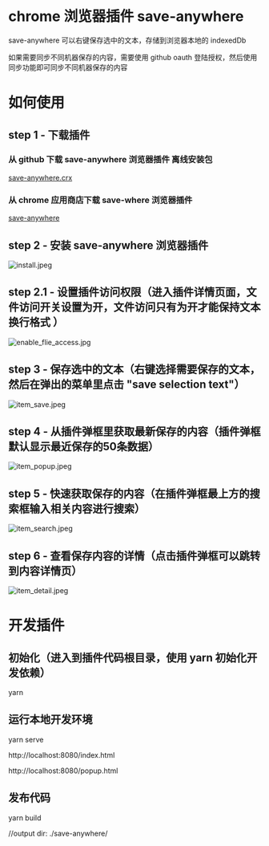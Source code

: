 # chrome 浏览器插件 save-anywhere

save-anywhere 可以右键保存选中的文本，存储到浏览器本地的 indexedDb

如果需要同步不同机器保存的内容，需要使用 github oauth 登陆授权，然后使用同步功能即可同步不同机器保存的内容 

# 如何使用

## step 1 - 下载插件

### 从 github 下载 save-anywhere 浏览器插件 离线安装包

[save-anywhere.crx](https://raw.githubusercontent.com/hnjd-fe/chrome-plugin-save-anywhere/master/save-anywhere.crx)

### 从 chrome 应用商店下载 save-where 浏览器插件

[save-anywhere](https://chrome.google.com/webstore/detail/save-anywhere/pkmhmadaamenokoblegahibppfoeilap?hl=zh-CN)

## step 2 - 安装 save-anywhere 浏览器插件

![install.jpeg](./static/install.jpeg)

## step 2.1 - 设置插件访问权限（进入插件详情页面，文件访问开关设置为开，文件访问只有为开才能保持文本换行格式 ）

![enable_flie_access.jpg](./static/enable_flie_access.jpg)

## step 3 - 保存选中的文本（右键选择需要保存的文本，然后在弹出的菜单里点击 "save selection text"）

![item_save.jpeg](./static/item_save.jpeg)

## step 4 - 从插件弹框里获取最新保存的内容（插件弹框默认显示最近保存的50条数据）

![item_popup.jpeg](./static/item_popup.jpeg)

## step 5 - 快速获取保存的内容（在插件弹框最上方的搜索框输入相关内容进行搜索）

![item_search.jpeg](./static/item_search.jpeg)

## step 6 - 查看保存内容的详情（点击插件弹框可以跳转到内容详情页）

![item_detail.jpeg](./static/item_detail.jpeg)

# 开发插件 

## 初始化（进入到插件代码根目录，使用 yarn 初始化开发依赖）
  yarn
  
## 运行本地开发环境
  yarn serve 
  
  http://localhost:8080/index.html
  
  http://localhost:8080/popup.html
  
## 发布代码
  yarn build 
  
  //output dir: ./save-anywhere/
